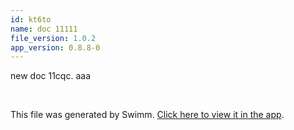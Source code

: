 ```yaml
---
id: kt6to
name: doc 11111
file_version: 1.0.2
app_version: 0.8.8-0
---
```


new doc 11cqc. aaa

<br/>

This file was generated by Swimm. [Click here to view it in the app](http://localhost:5000/repos/Z2l0aHViJTNBJTNBdDElM0ElM0FlcmFuLXN3aW1t/docs/kt6to).